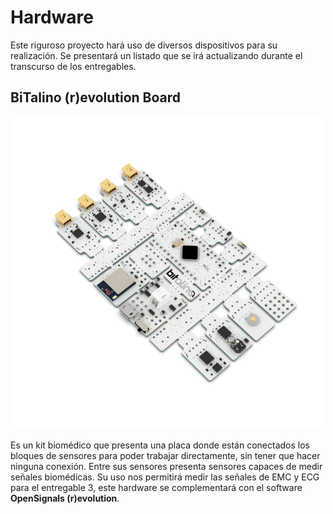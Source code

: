 # Hardware
Este riguroso proyecto hará uso de diversos dispositivos para su realización. Se presentará un listado que se irá actualizando durante el transcurso de los entregables.

## BiTalino (r)evolution Board

<div align="center">
<img src="../ISB/1.%20Sobre%20Nosotros/Archivos/BITalino-Board.1_720x.webp" alt="Conexion1_Bit" width="500"> 
</div>

Es un kit biomédico que presenta una placa donde están conectados los bloques de sensores para poder trabajar directamente, sin tener que hacer ninguna conexión.
Entre sus sensores presenta sensores capaces de medir señales biomédicas.
Su uso nos permitirá medir las señales de EMC y ECG para el entregable 3, este hardware se complementará con el software **OpenSignals (r)evolution**.
